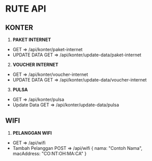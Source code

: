 # RUTE API

## KONTER
1. **PAKET INTERNET**
- GET => /api/konter/paket-internet
- UPDATE DATA GET => /api/konter/update-data/paket-internet

2. **VOUCHER INTERNET**
- GET => /api/konter/voucher-internet
- UPDATE DATA GET => /api/konter/update-data/voucher-internet

3. **PULSA**
- GET => /api/konter/pulsa
- Update Data GET => /api/konter/update-data/pulsa

## WIFI
1. **PELANGGAN WIFI**
- GET => /api/wifi
- Tambah Pelanggan POST => /api/wifi
{
    nama: "Contoh Nama",
    macAddress: "CO:NT:OH:MA:CA"
}
